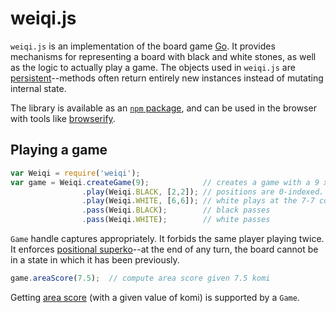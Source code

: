 # weiqi.js

`weiqi.js` is an implementation of the board game [Go][1]. It provides
mechanisms for representing a board with black and white stones, as well as the
logic to actually play a game. The objects used in `weiqi.js` are
[persistent][2]--methods often return entirely new instances instead of
mutating internal state.

[1]: http://en.wikipedia.org/wiki/Go_%28game%29
[2]: http://en.wikipedia.org/wiki/Persistent_data_structure

The library is available as an [`npm` package][3], and can be used in the
browser with tools like [browserify][4].

[3]: https://www.npmjs.com/package/weiqi
[4]: http://browserify.org/

## Playing a game

```javascript
var Weiqi = require('weiqi');
var game = Weiqi.createGame(9);            // creates a game with a 9 x 9 board
                .play(Weiqi.BLACK, [2,2]); // positions are 0-indexed. Black plays at the 3-3 point.
                .play(Weiqi.WHITE, [6,6]); // white plays at the 7-7 corner.
                .pass(Weiqi.BLACK);        // black passes
                .pass(Weiqi.WHITE);        // white passes
```

`Game` handle captures appropriately. It forbids the same player playing twice.
It enforces [positional superko][5]--at the end of any turn, the board cannot
be in a state in which it has been previously.

[5]: http://senseis.xmp.net/?Superko

```javascript
game.areaScore(7.5);  // compute area score given 7.5 komi
```

Getting [area score][6] (with a given value of komi) is supported by a `Game`. 

[6]: http://senseis.xmp.net/?Scoring
